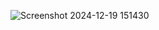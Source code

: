 ![Screenshot 2024-12-19 151430](https://github.com/user-attachments/assets/e03635b8-fd41-4c7e-b10e-217192692967)
